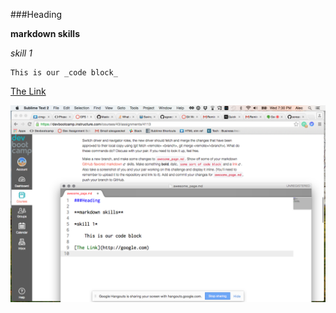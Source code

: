 ###Heading

**markdown skills**

*skill 1*


    This is our _code block_


[The Link](http://google.com)

![Pairing work screenshot](https://github.com/soreasy/phase-0-gps-1/blob/master/Screen%20Shot%202016-06-01%20at%207.30.43%20PM.png)